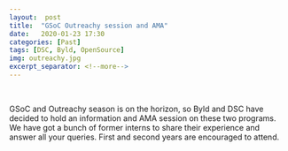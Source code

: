 ```yaml
---
layout:  post
title:  "GSoC Outreachy session and AMA"
date:	2020-01-23 17:30
categories: [Past]
tags: [DSC, Byld, OpenSource]
img: outreachy.jpg
excerpt_separator: <!--more-->
---
```

<br>

GSoC and Outreachy season is on the horizon, so Byld and DSC have decided to hold an information and AMA session on these two programs. We have got a bunch of former interns to share their experience and answer all your queries. First and second years are encouraged to attend.

<!--more-->

<br>

